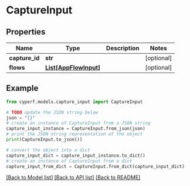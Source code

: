 # CaptureInput


## Properties

Name | Type | Description | Notes
------------ | ------------- | ------------- | -------------
**capture_id** | **str** |  | [optional] 
**flows** | [**List[AppFlowInput]**](AppFlowInput.md) |  | [optional] 

## Example

```python
from cyperf.models.capture_input import CaptureInput

# TODO update the JSON string below
json = "{}"
# create an instance of CaptureInput from a JSON string
capture_input_instance = CaptureInput.from_json(json)
# print the JSON string representation of the object
print(CaptureInput.to_json())

# convert the object into a dict
capture_input_dict = capture_input_instance.to_dict()
# create an instance of CaptureInput from a dict
capture_input_from_dict = CaptureInput.from_dict(capture_input_dict)
```
[[Back to Model list]](../README.md#documentation-for-models) [[Back to API list]](../README.md#documentation-for-api-endpoints) [[Back to README]](../README.md)


